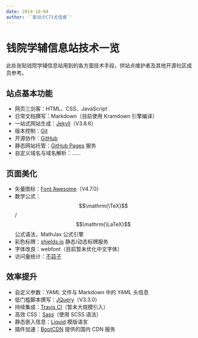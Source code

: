 ```yaml
---
date: 2019-10-04
author: '`能动少C71尤佳睿`'
---
```


# 钱院学辅信息站技术一览

此处张贴钱院学辅信息站用到的各方面技术手段，供站点维护者及其他开源社区成员参考。

## 站点基本功能

- 网页三剑客：HTML、CSS、JavaScript
- 日常文档撰写：Markdown（目前使用 Kramdown 引擎编译）
- 一站式网站生成：[Jekyll](https://jekyllrb.com/)（V3.8.6）
- 版本控制：[Git](https://git-scm.com/)
- 开源协作：[GitHub](https://github.com/)
- 静态网站托管：[GitHub Pages](https://pages.github.com/) 服务
- 自定义域名与域名解析：……

## 页面美化

- 矢量图标：[Font Awesome](https://fontawesome.com/)（V4.7.0）
- 数学公式：$$\mathrm{\TeX}$$/$$\mathrm{\LaTeX}$$ 公式语法，MathJax 公式引擎
- 彩色标牌：[shields.io](https://shields.io/) 静态/动态标牌服务
- 字体改良：webfont（目前暂未优化中文字体）
- 访问量统计：[不蒜子](https://busuanzi.ibruce.info/)

## 效率提升

- 自定义参数：YAML 文件与 Markdown 中的 YAML 头信息
- 低门槛脚本撰写：[JQuery](https://jquery.com/)（V3.3.0）
- 持续集成：[Travis CI](https://travis-ci.org/)（暂未大规模引入）
- 高效 CSS：[Sass](https://sass-lang.com/)（使用 SCSS 语法）
- 静态嵌入信息：[Liquid](https://shopify.github.io/liquid/) 模版语言
- 插件加速：[BootCDN](https://www.bootcdn.cn/) 提供的国内 CDN 服务

